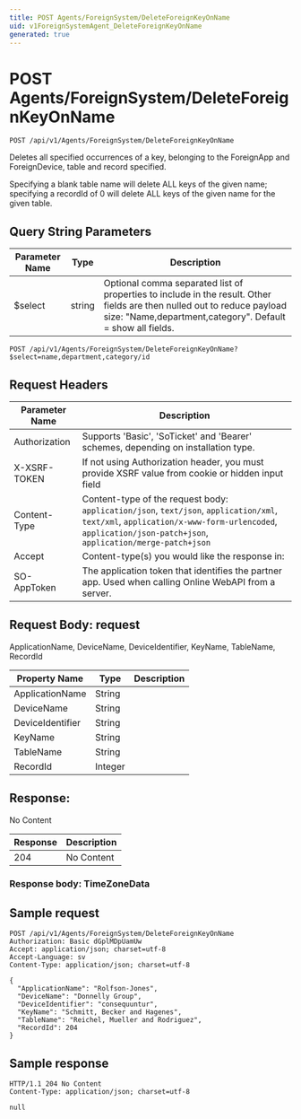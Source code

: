 ```yaml
---
title: POST Agents/ForeignSystem/DeleteForeignKeyOnName
uid: v1ForeignSystemAgent_DeleteForeignKeyOnName
generated: true
---
```


# POST Agents/ForeignSystem/DeleteForeignKeyOnName

```http
POST /api/v1/Agents/ForeignSystem/DeleteForeignKeyOnName
```

Deletes all specified occurrences of a key, belonging to the ForeignApp and ForeignDevice, table and record specified.


Specifying a blank table name will delete ALL keys of the given name; specifying a recordId of 0 will delete ALL keys of the given name for the given table.






## Query String Parameters

| Parameter Name | Type |  Description |
|----------------|------|--------------|
| $select | string |  Optional comma separated list of properties to include in the result. Other fields are then nulled out to reduce payload size: "Name,department,category". Default = show all fields. |

```http
POST /api/v1/Agents/ForeignSystem/DeleteForeignKeyOnName?$select=name,department,category/id
```


## Request Headers

| Parameter Name | Description |
|----------------|-------------|
| Authorization  | Supports 'Basic', 'SoTicket' and 'Bearer' schemes, depending on installation type. |
| X-XSRF-TOKEN   | If not using Authorization header, you must provide XSRF value from cookie or hidden input field |
| Content-Type | Content-type of the request body: `application/json`, `text/json`, `application/xml`, `text/xml`, `application/x-www-form-urlencoded`, `application/json-patch+json`, `application/merge-patch+json` |
| Accept         | Content-type(s) you would like the response in:  |
| SO-AppToken | The application token that identifies the partner app. Used when calling Online WebAPI from a server. |

## Request Body: request 

ApplicationName, DeviceName, DeviceIdentifier, KeyName, TableName, RecordId 

| Property Name | Type |  Description |
|----------------|------|--------------|
| ApplicationName | String |  |
| DeviceName | String |  |
| DeviceIdentifier | String |  |
| KeyName | String |  |
| TableName | String |  |
| RecordId | Integer |  |

## Response:

No Content

| Response | Description |
|----------------|-------------|
| 204 | No Content |

### Response body: TimeZoneData


## Sample request

```http!
POST /api/v1/Agents/ForeignSystem/DeleteForeignKeyOnName
Authorization: Basic dGplMDpUamUw
Accept: application/json; charset=utf-8
Accept-Language: sv
Content-Type: application/json; charset=utf-8

{
  "ApplicationName": "Rolfson-Jones",
  "DeviceName": "Donnelly Group",
  "DeviceIdentifier": "consequuntur",
  "KeyName": "Schmitt, Becker and Hagenes",
  "TableName": "Reichel, Mueller and Rodriguez",
  "RecordId": 204
}
```

## Sample response

```http_
HTTP/1.1 204 No Content
Content-Type: application/json; charset=utf-8

null
```